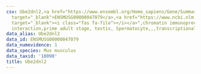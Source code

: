 ```yaml
---
csv: Ube2dnl2,<a href="https://www.ensembl.org/Homo_sapiens/Gene/Summary?db=core;g=ENSMUSG00000047079"
  target="_blank">ENSMUSG00000047079</a>,<a href="https://www.ncbi.nlm.nih.gov/pubmed/25450459"
  target="_blank"><i class="fas fa-file"></i></a>",chromatin immunoprecipitation assay,direct
  interaction,prime adult stage, testis, Spermatocyte,,,transcriptional regulation,
data_alias: Ube2dnl2
data_id: ENSMUSG00000047079
data_numevidence: 1
data_species: Mus musculus
data_taxid: '10090'
title: Ube2dnl2
---
```

